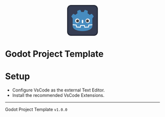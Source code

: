 <div align="center">
  <img src="assets/icon.svg" alt="Elestrals" height=100 />
</div>

# Godot Project Template

# Setup

- Configure VsCode as the external Text Editor.
- Install the recommended VsCode Extensions.

---

Godot Project Template `v1.0.0`